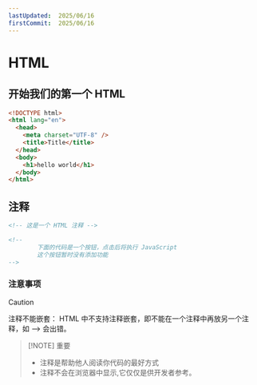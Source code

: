 ```yaml
---
lastUpdated:  2025/06/16
firstCommit:  2025/06/16
---
```


# HTML

## 开始我们的第一个 HTML

```html
<!DOCTYPE html>
<html lang="en">
  <head>
    <meta charset="UTF-8" />
    <title>Title</title>
  </head>
  <body>
    <h1>hello world</h1>
  </body>
</html>
```



## 注释

```html
<!-- 这是一个 HTML 注释 -->

<!-- 
        下面的代码是一个按钮，点击后将执行 JavaScript
        这个按钮暂时没有添加功能
-->
```

### 注意事项

> [!CAUTION]
> 注释不能嵌套：
> HTML 中不支持注释嵌套，即不能在一个注释中再放另一个注释，如 <!-- <!-- 注释 --> --> 会出错。

> [!NOTE] 重要
>
> - 注释是帮助他人阅读你代码的最好方式
> - 注释不会在浏览器中显示,它仅仅是供开发者参考。

